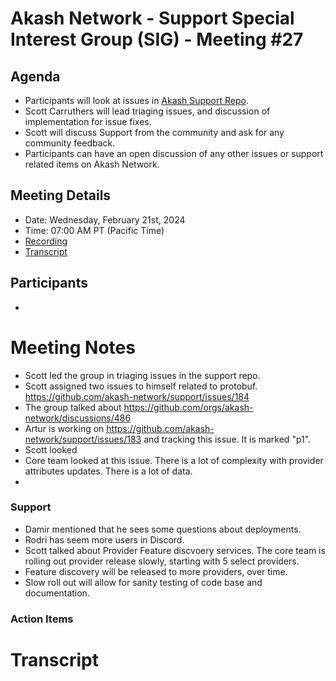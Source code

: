 
# Akash Network - Support Special Interest Group (SIG) - Meeting #27

## Agenda

- Participants will look at issues in [Akash Support Repo](https://github.com/akash-network/support/issues). 
- Scott Carruthers will lead triaging issues, and discussion of implementation for issue fixes. 
- Scott will discuss Support from the community and ask for any community feedback.
- Participants can have an open discussion of any other issues or support related items on Akash Network.

## Meeting Details

- Date: Wednesday, February 21st, 2024
- Time: 07:00 AM PT (Pacific Time)
- [Recording]()
- [Transcript](#transcript)

## Participants
-

# Meeting Notes

- Scott led the group in triaging issues in the support repo.
- Scott assigned two issues to himself related to protobuf. https://github.com/akash-network/support/issues/184 
- The group talked about https://github.com/orgs/akash-network/discussions/486
- Artur is working on https://github.com/akash-network/support/issues/183 and tracking this issue. It is marked "p1".
- Scott looked 
- Core team looked at this issue. There is a lot of complexity with provider attributes updates. There is a lot of data.
- 

### Support 

- Damir mentioned that he sees some questions about deployments.
- Rodri has seem more users in Discord.
- Scott talked about Provider Feature discvoery services. The core team is rolling out provider release slowly, starting with 5 select providers.
- Feature discovery will be released to more providers, over time.
- Slow roll out will allow for sanity testing of code base and documentation. 





### Action Items


# **Transcript**
